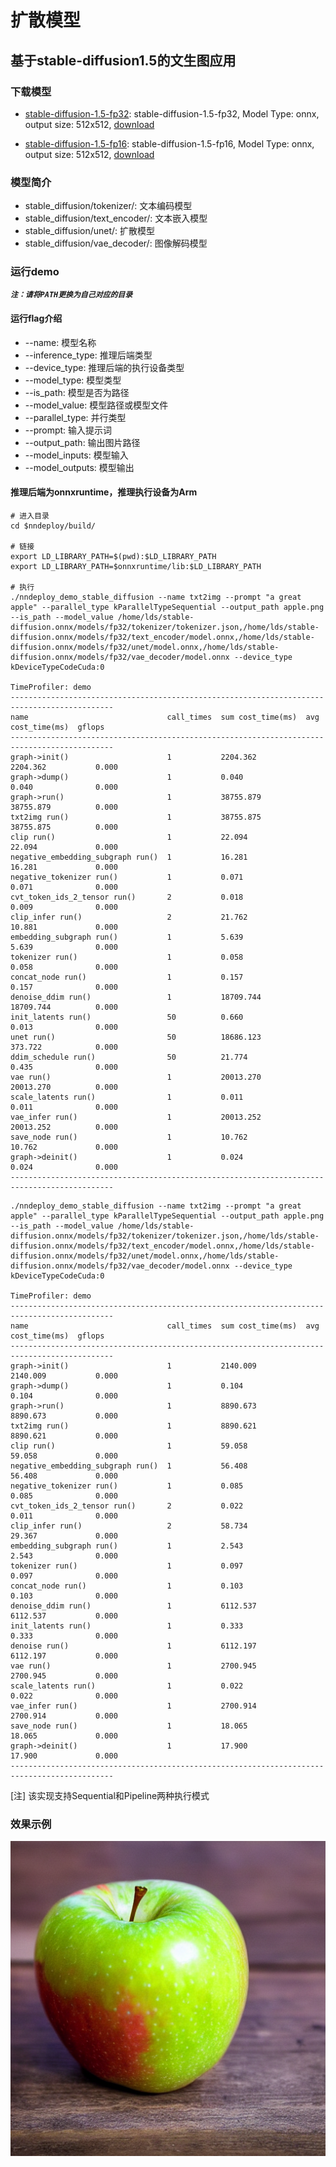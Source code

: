 
# 扩散模型

## 基于stable-diffusion1.5的文生图应用

### 下载模型

- [stable-diffusion-1.5-fp32](stable-diffusion-1.5-fp32): stable-diffusion-1.5-fp32, Model Type: onnx, output size: 512x512, [download](https://www.modelscope.cn/models/nndeploy/nndeploy)

- [stable-diffusion-1.5-fp16](stable-diffusion-1.5-fp16): stable-diffusion-1.5-fp16, Model Type: onnx, output size: 512x512, [download](https://www.modelscope.cn/models/nndeploy/nndeploy)

### 模型简介

- stable_diffusion/tokenizer/: 文本编码模型
- stable_diffusion/text_encoder/: 文本嵌入模型
- stable_diffusion/unet/: 扩散模型
- stable_diffusion/vae_decoder/: 图像解码模型

### 运行demo

***`注：请将PATH更换为自己对应的目录`***

#### 运行flag介绍

- --name: 模型名称
- --inference_type: 推理后端类型
- --device_type: 推理后端的执行设备类型
- --model_type: 模型类型
- --is_path: 模型是否为路径
- --model_value: 模型路径或模型文件
- --parallel_type: 并行类型
- --prompt: 输入提示词
- --output_path: 输出图片路径
- --model_inputs: 模型输入
- --model_outputs: 模型输出

#### 推理后端为onnxruntime，推理执行设备为Arm

```shell
# 进入目录
cd $nndeploy/build/

# 链接
export LD_LIBRARY_PATH=$(pwd):$LD_LIBRARY_PATH
export LD_LIBRARY_PATH=$onnxruntime/lib:$LD_LIBRARY_PATH

# 执行
./nndeploy_demo_stable_diffusion --name txt2img --prompt "a great apple" --parallel_type kParallelTypeSequential --output_path apple.png --is_path --model_value /home/lds/stable-diffusion.onnx/models/fp32/tokenizer/tokenizer.json,/home/lds/stable-diffusion.onnx/models/fp32/text_encoder/model.onnx,/home/lds/stable-diffusion.onnx/models/fp32/unet/model.onnx,/home/lds/stable-diffusion.onnx/models/fp32/vae_decoder/model.onnx --device_type kDeviceTypeCodeCuda:0

TimeProfiler: demo
---------------------------------------------------------------------------------------------
name                               call_times  sum cost_time(ms)  avg cost_time(ms)  gflops
---------------------------------------------------------------------------------------------
graph->init()                      1           2204.362           2204.362           0.000 
graph->dump()                      1           0.040              0.040              0.000 
graph->run()                       1           38755.879          38755.879          0.000 
txt2img run()                      1           38755.875          38755.875          0.000 
clip run()                         1           22.094             22.094             0.000 
negative_embedding_subgraph run()  1           16.281             16.281             0.000 
negative_tokenizer run()           1           0.071              0.071              0.000 
cvt_token_ids_2_tensor run()       2           0.018              0.009              0.000 
clip_infer run()                   2           21.762             10.881             0.000 
embedding_subgraph run()           1           5.639              5.639              0.000 
tokenizer run()                    1           0.058              0.058              0.000 
concat_node run()                  1           0.157              0.157              0.000 
denoise_ddim run()                 1           18709.744          18709.744          0.000 
init_latents run()                 50          0.660              0.013              0.000 
unet run()                         50          18686.123          373.722            0.000 
ddim_schedule run()                50          21.774             0.435              0.000 
vae run()                          1           20013.270          20013.270          0.000 
scale_latents run()                1           0.011              0.011              0.000 
vae_infer run()                    1           20013.252          20013.252          0.000 
save_node run()                    1           10.762             10.762             0.000 
graph->deinit()                    1           0.024              0.024              0.000 
---------------------------------------------------------------------------------------------
```

```
./nndeploy_demo_stable_diffusion --name txt2img --prompt "a great apple" --parallel_type kParallelTypeSequential --output_path apple.png --is_path --model_value /home/lds/stable-diffusion.onnx/models/fp32/tokenizer/tokenizer.json,/home/lds/stable-diffusion.onnx/models/fp32/text_encoder/model.onnx,/home/lds/stable-diffusion.onnx/models/fp32/unet/model.onnx,/home/lds/stable-diffusion.onnx/models/fp32/vae_decoder/model.onnx --device_type kDeviceTypeCodeCuda:0

TimeProfiler: demo
---------------------------------------------------------------------------------------------
name                               call_times  sum cost_time(ms)  avg cost_time(ms)  gflops
---------------------------------------------------------------------------------------------
graph->init()                      1           2140.009           2140.009           0.000 
graph->dump()                      1           0.104              0.104              0.000 
graph->run()                       1           8890.673           8890.673           0.000 
txt2img run()                      1           8890.621           8890.621           0.000 
clip run()                         1           59.058             59.058             0.000 
negative_embedding_subgraph run()  1           56.408             56.408             0.000 
negative_tokenizer run()           1           0.085              0.085              0.000 
cvt_token_ids_2_tensor run()       2           0.022              0.011              0.000 
clip_infer run()                   2           58.734             29.367             0.000 
embedding_subgraph run()           1           2.543              2.543              0.000 
tokenizer run()                    1           0.097              0.097              0.000 
concat_node run()                  1           0.103              0.103              0.000 
denoise_ddim run()                 1           6112.537           6112.537           0.000 
init_latents run()                 1           0.333              0.333              0.000 
denoise run()                      1           6112.197           6112.197           0.000 
vae run()                          1           2700.945           2700.945           0.000 
scale_latents run()                1           0.022              0.022              0.000 
vae_infer run()                    1           2700.914           2700.914           0.000 
save_node run()                    1           18.065             18.065             0.000 
graph->deinit()                    1           17.900             17.900             0.000 
---------------------------------------------------------------------------------------------
```

[注] 该实现支持Sequential和Pipeline两种执行模式

### 效果示例

![sample_output](../../docs/image/demo/stable_diffusion/apple.png)